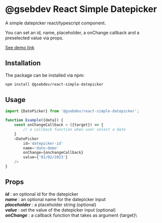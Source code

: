 # @gsebdev React Simple Datepicker

A simple datepicker react/typescript component.

You can set an id, name, placeholder, a onChange callback and a preselected value via props.


[See demo link](https://gsebdev.github.io/react-simple-datepicker/)
## Installation
The package can be installed via npm:

```bash
npm install @gsebdev/react-simple-datepicker
```
## Usage

```js
import {DatePicker} from '@gsebdev/react-simple-datepicker';

function Example({data}) {
    const onChangeCallback = ({target}) => {
        // a callback function when user select a date
    }
    <DatePicker
        id='datepicker-id'
        name='date-demo'
        onChange={onchangeCallback}
        value={'01/02/2023'}
    />  
}
```

## Props

***id*** : an optional id for the datepicker \
***name*** : an optional name for the datepicker input\
***placeholder*** : a placeholder string (optional)\
***value*** : set the value of the datepicker input (optional)\
***onChange*** : a callback function that takes as argument {target}\
